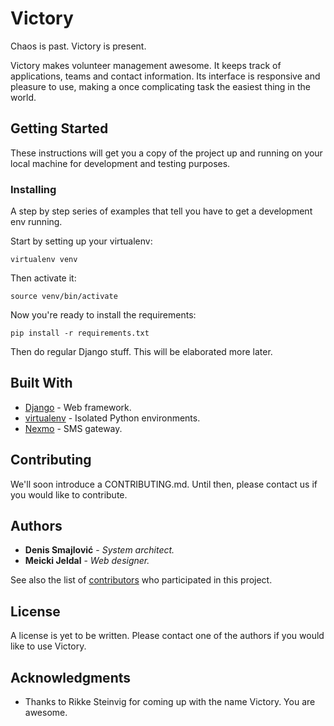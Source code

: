 # Victory

Chaos is past. Victory is present.

Victory makes volunteer management awesome. It keeps track of applications, teams and contact information. Its interface is responsive and pleasure to use, making a once complicating task the easiest thing in the world.

## Getting Started

These instructions will get you a copy of the project up and running on your local machine for development and testing purposes.

### Installing

A step by step series of examples that tell you have to get a development env running.

Start by setting up your virtualenv:

```
virtualenv venv
```

Then activate it:

```
source venv/bin/activate
```

Now you're ready to install the requirements:

```
pip install -r requirements.txt
```

Then do regular Django stuff. This will be elaborated more later.

## Built With

* [Django](https://www.djangoproject.com/) - Web framework.
* [virtualenv](https://virtualenv.pypa.io/en/stable/) - Isolated Python environments.
* [Nexmo](https://www.nexmo.com/) - SMS gateway.

## Contributing

We'll soon introduce a CONTRIBUTING.md. Until then, please contact us if you would like to contribute.

## Authors

* **Denis Smajlović** - *System architect.*
* **Meicki Jeldal** - *Web designer.*

See also the list of [contributors](https://github.com/DSDeniso/victory/graphs/contributors) who participated in this project.

## License

A license is yet to be written. Please contact one of the authors if you would like to use Victory.

## Acknowledgments

* Thanks to Rikke Steinvig for coming up with the name Victory. You are awesome.
